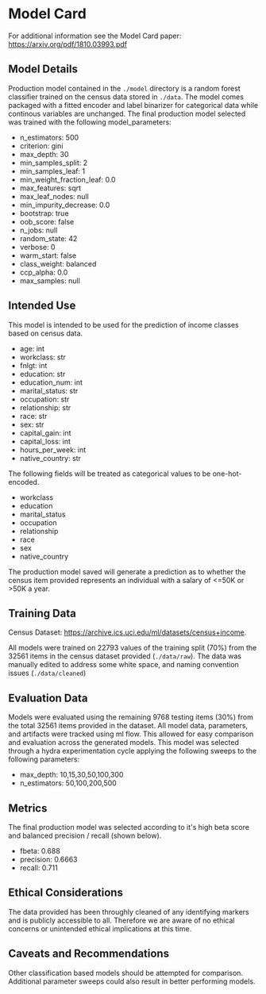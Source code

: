 # Model Card

For additional information see the Model Card paper: https://arxiv.org/pdf/1810.03993.pdf

## Model Details

Production model contained in the `./model` directory is a random forest classifier trained on the census data stored in `./data`.
The model comes packaged with a fitted encoder and label binarizer for categorical data while continous variables are unchanged.
The final production model selected was trained with the following model_parameters:
  - n_estimators: 500
  - criterion: gini
  - max_depth: 30
  - min_samples_split: 2
  - min_samples_leaf: 1
  - min_weight_fraction_leaf: 0.0
  - max_features: sqrt
  - max_leaf_nodes: null
  - min_impurity_decrease: 0.0
  - bootstrap: true
  - oob_score: false
  - n_jobs: null
  - random_state: 42
  - verbose: 0
  - warm_start: false
  - class_weight: balanced
  - ccp_alpha: 0.0
  - max_samples: null

## Intended Use

This model is intended to be used for the prediction of income classes based on census data.
  - age: int
  - workclass: str
  - fnlgt: int
  - education: str
  - education_num: int
  - marital_status: str
  - occupation: str
  - relationship: str
  - race: str
  - sex: str
  - capital_gain: int
  - capital_loss: int
  - hours_per_week: int
  - native_country: str

The following fields will be treated as categorical values to be one-hot-encoded.
  - workclass
  - education
  - marital_status
  - occupation
  - relationship
  - race
  - sex
  - native_country

The production model saved will generate a prediction as to whether the census item provided represents an individual with a salary of <=50K or >50K a year.

## Training Data
Census Dataset: https://archive.ics.uci.edu/ml/datasets/census+income.

All models were trained on 22793 values of the training split (70%) from the 32561 items in the census dataset provided (`./data/raw`). The data was manually edited to address some white space, and naming convention issues (`./data/cleaned`)

## Evaluation Data
Models were evaluated using the remaining 9768 testing items (30%) from the total 32561 items provided in the dataset.
All model data, parameters, and artifacts were tracked using ml flow. This allowed for easy comparison and evaluation across the generated models.
This model was selected through a hydra experimentation cycle applying the following sweeps to the following parameters:
  - max_depth: 10,15,30,50,100,300
  - n_estimators: 50,100,200,500

## Metrics
The final production model was selected according to it's high beta score and balanced precision / recall (shown below).
  - fbeta: 0.688
  - precision: 0.6663
  - recall: 0.711

## Ethical Considerations
The data provided has been throughly cleaned of any identifying markers and is publicly accessible to all.
Therefore we are aware of no ethical concerns or unintended ethical implications at this time.

## Caveats and Recommendations
Other classification based models should be attempted for comparison.
Additional parameter sweeps could also result in better performing models.
